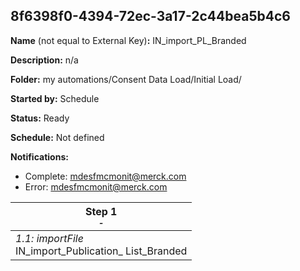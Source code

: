 ## 8f6398f0-4394-72ec-3a17-2c44bea5b4c6

**Name** (not equal to External Key)**:** IN_import_PL_Branded

**Description:** n/a

**Folder:** my automations/Consent Data Load/Initial Load/

**Started by:** Schedule

**Status:** Ready

**Schedule:** Not defined

**Notifications:**

* Complete: mdesfmcmonit@merck.com
* Error: mdesfmcmonit@merck.com

| Step 1<br>_<small>-</small>_ |
| --- |
| _1.1: importFile_<br>IN_import_Publication_ List_Branded |
